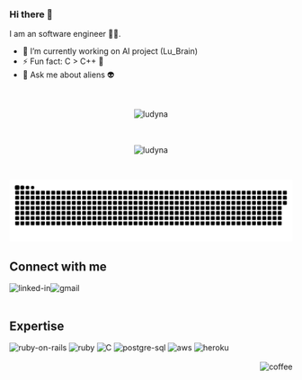 ### Hi there 👋

I am an software engineer 👨‍💻.
   
- 🔭 I’m currently working on AI project (Lu_Brain)
- ⚡ Fun fact: C > C++ 🙂
- 💬 Ask me about aliens 👽
<br>
<div align="center">
  <p align="center">
    <img align="center" src="https://github-readme-stats.vercel.app/api?username=ludyna&show_icons=true&theme=github_dark&count_private=true" alt="ludyna" />
  </p>
  <br>
  <p align="center">
    <img align="center" src="https://github-readme-stats.vercel.app/api/top-langs/?username=ludyna&layout=compact&theme=github_dark" alt="ludyna"/>
  </p>
  <br>

![](github-contribution-grid-snake.svg)

</div>

## Connect with me

[<img align="left" alt="linked-in" src="https://img.shields.io/badge/linkedin-%230077B5.svg?&style=for-the-badge&logo=linkedin&logoColor=white" />](https://www.linkedin.com/in/oleh-novosad-5187611bb/)
[<img align="left" alt="gmail" src="https://img.shields.io/badge/Gmail-D14836?style=for-the-badge&logo=gmail&logoColor=white" />](oleh.novosad@gmail.com)

<br>
<br>

## Expertise

<div>
<img align="justify" alt="ruby-on-rails" src="https://img.shields.io/badge/Ruby_on_Rails-CC0000?style=for-the-badge&logo=ruby-on-rails&logoColor=white" />
<img align="justify" alt="ruby" src="https://img.shields.io/badge/Ruby-CC342D?style=for-the-badge&logo=ruby&logoColor=white" />
<img align="justify" alt="C" src="https://img.shields.io/badge/gcc-CC342D?style=for-the-badge&logo=c&logoColor=white" />
<img align="justify" alt="postgre-sql" src="https://img.shields.io/badge/PostgreSQL-316192?style=for-the-badge&logo=postgresql&logoColor=white" />
<img align="justify" alt="aws" src="https://img.shields.io/badge/Amazon%20AWS-%23232F3E?logo=amazon-aws&logoColor=white&style=for-the-badge" />
<img align="justify" alt="heroku" src="https://img.shields.io/badge/Heroku-430098?style=for-the-badge&logo=heroku&logoColor=white" />
</div>
<br>
<div align="right">
<img src="https://user-images.githubusercontent.com/2320233/176321651-8665c20b-8e55-4c3f-9686-b2a43500e4b2.gif" alt="coffee" width="128"/>
</div>
<!--
**ludyna/ludyna** is a ✨ _special_ ✨ repository because its `README.md` (this file) appears on your GitHub profile.

Here are some ideas to get you started:

- 🔭 I’m currently working on ...
- 🌱 I’m currently learning ...
- 👯 I’m looking to collaborate on ...
- 🤔 I’m looking for help with ...
- 💬 Ask me about ...
- 📫 How to reach me: ...
- 😄 Pronouns: ...
- ⚡ Fun fact: ...
-->


